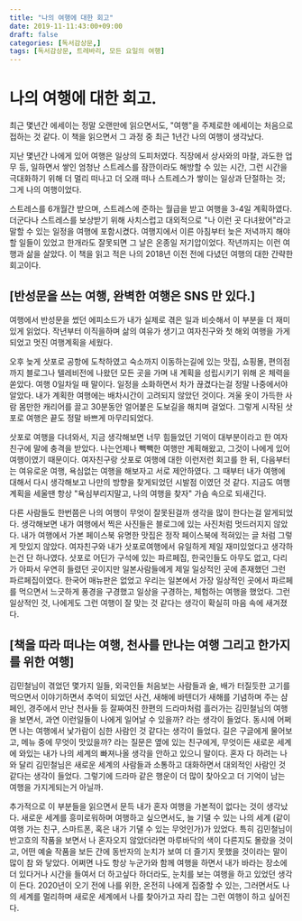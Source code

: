 ```yaml
---
title: "나의 여행에 대한 회고"
date: 2019-11-11:43:00+09:00
draft: false
categories: [독서감상문,]
tags: [독서감상문, 트레바리, 모든 요일의 여행]
---
```


# 나의 여행에 대한 회고.

최근 몇년간 에세이는 정말 오랜만에 읽으면서도, "여행"을 주제로한 에세이는 처음으로 접하는 것 같다. 이 책을 읽으면서 그 과정 중 최근 1년간 나의 여행이 생각났다.

지난 몇년간 나에게 있어 여행은 일상의 도피처였다. 직장에서 상사와의 마찰, 과도한 업무 등, 일하면서 쌓인 엄청난 스트레스를 잠깐이라도 해방할 수 있는 시간, 그런 시간을 극대화하기 위해 더 멀리 떠나고 더 오래 떠나 스트레스가 쌓이는 일상과 단절하는 것; 그게 나의 여행이었다.

스트레스를 6개월간 받으며, 스트레스에 준하는 월급을 받고 여행을 3-4일 계획하였다. 더군다나 스트레스를 보상받기 위해 사치스럽고 대외적으로 "나 이런 곳 다녀왔어"라고 말할 수 있는 일정을 여행에 포함시켰다. 여행지에서 이른 아침부터 늦은 저녁까지 해야할 일들이 있었고 한개라도 잘못되면 그 날은 온종일 저기압이었다. 작년까지는 이런 여행과 삶을 살았다. 이 책을 읽고 적은 나의 2018년 이전 전에 다녔던 여행의 대한 간략한 회고이다.


## [반성문을 쓰는 여행, 완벽한 여행은 SNS 만 있다.]

여행에서 반성문을 썼던 에피소드가 내가 실제로 겪은 일과 비슷해서 이 부분을 더 재미있게 읽었다. 작년부터 이직을하며 삶의 여유가 생기고 여자친구와 첫 해외 여행을 가게 되었고 멋진 여행계획을 세웠다.

오후 늦게 삿포로 공항에 도착하였고 숙소까지 이동하는길에 있는 맛집, 쇼핑몰, 편의점까지 블로그나 텔레비전에 나왔던 모든 곳을 가며 내 계획을 성립시키기 위해 온 체력을 쏟았다. 여행 0일차일 때 말이다. 일정을 소화하면서 차가 끊겼다는걸 정말 나중에서야 알았다. 내가 계획한 여행에는 배차시간이 고려되지 않았던 것이다. 겨울 옷이 가득한 사람 몸만한 캐리어를 끌고 30분동안 얼어붙은 도보길을 해치며 걸었다. 그렇게 시작된 삿포로 여행은 끝도 정말 바쁘게 마무리되었다.

삿포로 여행을 다녀와서, 지금 생각해보면 너무 힘들었던 기억이 대부분이라고 한 여자친구에 말에 충격을 받았다. 나는언제나 빽빽한 여행만 계획해왔고, 그것이 나에게 있어 여행이였기 때문이다. 여자친구랑 삿포로 여행에 대한 이런저런 회고를 한 뒤, 다음부터는 여유로운 여행, 욕심없는 여행을 해보자고 서로 제안하였다. 그 때부터 내가 여행에 대해서 다시 생각해보고 나만의 방향을 찾게되었던 시발점 이였던 것 같다. 지금도 여행 계획을 세울땐 항상 "욕심부리지말고, 나의 여행을 찾자" 가슴 속으로 되새긴다.

 다른 사람들도 한번쯤은 나의 여행이 무엇이 잘못된걸까 생각을 많이 한다는걸 알게되었다. 생각해보면 내가 여행에서 찍은 사진들은 블로그에 있는 사진처럼 멋드러지지 않았다. 내가 여행에서 가본 페이스북 유명한 맛집은 정작 페이스북에 적혀있는 글 처럼 그렇게 맛있지 않았다. 여자친구와 내가 삿포로여행에서 유일하게 제일 재미있었다고 생각하는건 단 하나였다. 삿포로 어딘가 구석에 있는 파르페집, 한국인들도 아무도 없고, 다리가 아파서 우연히 들렸던 곳이지만 일본사람들에게 제일 일상적인 곳에 존재했던 그런 파르페집이였다. 한국어 매뉴판은 없었고 우리는 일본에서 가장 일상적인 곳에서 파르페를 먹으면서 느긋하게 풍경을 구경했고 일상을 구경하는, 체험하는 여행을 했었다. 그런 일상적인 것, 나에게도 그런 여행이 잘 맞는 것 같다는 생각이 확실히 마음 속에 새겨졌다.


## [책을 따라 떠나는 여행, 천사를 만나는 여행 그리고 한가지를 위한 여행]

김민철님이 겪었던 몇가지 일들, 외국인들 처음보는 사람들과 술, 배가 터질듯한 고기를 먹으면서 이야기하면서 추억이 되었던 사건, 새해에 바텐더가 새해를 기념하며 주는 샴페인, 경주에서 만난 천사들 등 잘짜여진 한편의 드라마처럼 흘러가는 김민철님의 여행을 보면서, 과연 이런일들이 나에게 일어날 수 있을까? 라는 생각이 들었다. 동시에 어쩌면 나는 여행에서 낯가람이 심한 사람인 것 같다는 생각이 들었다. 길은 구글에게 물어보고, 메뉴 중에 무엇이 맛있을까? 라는 질문은 옆에 있는 친구에게, 무엇이든 새로운 세계에 와있는 내가 나의 세계의 빠져나올 생각을 안하고 있으니 말이다. 혼자 다 하려는 나와 달리 김민철님은 새로운 세계의 사람들과 소통하고 대화하면서 대외적인 사람인 것 같다는 생각이 들었다. 그렇기에 드라마 같은 행운이 더 많이 찾아오고 더 기억이 남는 여행을 가지게되는거 아닐까.

추가적으로 이 부분들을 읽으면서 문득 내가 혼자 여행을 가본적이 없다는 것이 생각났다. 새로운 세계를 흥미로워하며 여행하고 싶으면서도, 늘 기댈 수 있는 나의 세계 (같이 여행 가는 친구, 스마트폰, 혹은 내가 기댈 수 있는 무엇인가)가 있었다. 특히 김민철님이 반고흐의 작품을 보면서 나 혼자오지 않았더라면 마루바닥의 색이 다른지도 몰랐을 것이고, 어떤 예술 작품을 보든 간에 동반자의 눈치가 보여 더 즐기지 못했을 것이라는 말이 많이 참 와 닿았다. 어쩌면 나도 항상 누군가와 함께 여행을 하면서 내가 바라는 장소에 더 있다거나 시간을 들여서 더 하고싶다 하더라도, 눈치를 보는 여행을 하고 있었던 생각이 든다. 2020년이 오기 전에 나를 위한, 온전히 나에게 집중할 수 있는, 그러면서도 나의 세계를 멀리하며 새로운 세계에서 나를 찾아가고 자리 잡는 그런 여행이 하고 싶어진다.
